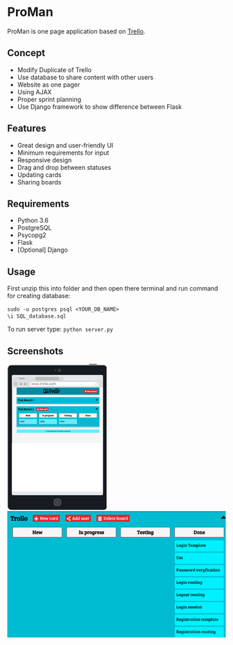 # ProMan

ProMan is one page application based on [Trello](http://trello.com).

## Concept

* Modify Duplicate of Trello
* Use database to share content with other users
* Website as one pager
* Using AJAX
* Proper sprint planning
* Use Django framework to show difference between Flask

## Features

* Great design and user-friendly UI
* Minimum requirements for input
* Responsive design
* Drag and drop between statuses
* Updating cards
* Sharing boards

## Requirements

* Python 3.6
* PostgreSQL
* Psycopg2
* Flask
* [Optional] Django

## Usage

First unzip this into folder and then open there terminal and run command for creating database:
```
sudo -u postgres psql <YOUR_DB_NAME>
\i SQL_database.sql
```
To run server type: `python server.py`

## Screenshots

![Responsive](screenshots/responsive.png)
![Board](screenshots/board.png)